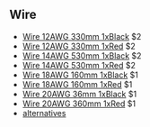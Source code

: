 ## Wire

* [Wire 12AWG 330mm 1xBlack](https://hobbyking.com/en_us/turnigy-high-quality-12awg-silicone-wire-1m-black.html) $2
* [Wire 12AWG 330mm 1xRed](https://hobbyking.com/en_us/turnigy-high-quality-12awg-silicone-wire-1m-red.html) $2
* [Wire 14AWG 530mm 1xBlack](https://hobbyking.com/en_us/turnigy-high-quality-14awg-silicone-wire-1m-black.html) $2
* [Wire 14AWG 530mm 1xRed](https://hobbyking.com/en_us/turnigy-high-quality-14awg-silicone-wire-1m-red.html) $2
* [Wire 18AWG 160mm 1xBlack](https://hobbyking.com/en_us/turnigy-high-quality-18awg-silicone-wire-1m-black.html) $1
* [Wire 18AWG 160mm 1xRed](https://hobbyking.com/en_us/turnigy-high-quality-18awg-silicone-wire-1m-red.html) $1
* [Wire 20AWG 36mm 1xBlack](https://hobbyking.com/en_us/turnigy-high-quality-20awg-silicone-wire-2m-black.html) $1
* [Wire 20AWG 360mm 1xRed](https://hobbyking.com/en_us/turnigy-high-quality-20awg-silicone-wire-2m-red.html) $1
* [alternatives](https://www.amazon.com/gp/product/B0746H2K6G/)
